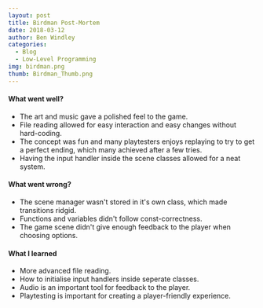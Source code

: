 ```yaml
---
layout: post
title: Birdman Post-Mortem
date: 2018-03-12
author: Ben Windley
categories:
  - Blog
  - Low-Level Programming
img: birdman.png
thumb: Birdman_Thumb.png
---
```

<!--more-->
#### What went well?
- The art and music gave a polished feel to the game.
- File reading allowed for easy interaction and easy changes without hard-coding.
- The concept was fun and many playtesters enjoys replaying to try to get a perfect ending, which many achieved after a few tries.
- Having the input handler inside the scene classes allowed for a neat system.
 
#### What went wrong?
- The scene manager wasn't stored in it's own class, which made transitions ridgid.
- Functions and variables didn't follow const-correctness.
- The game scene didn't give enough feedback to the player when choosing options.

#### What I learned
- More advanced file reading.
- How to initialise input handlers inside seperate classes.
- Audio is an important tool for feedback to the player.
- Playtesting is important for creating a player-friendly experience.
